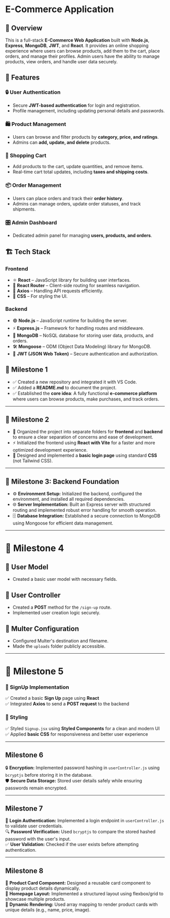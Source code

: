 # E-Commerce Application

## 📌 Overview
This is a full-stack **E-Commerce Web Application** built with **Node.js**, **Express**, **MongoDB**, **JWT**, and **React**. It provides an online shopping experience where users can browse products, add them to the cart, place orders, and manage their profiles. Admin users have the ability to manage products, view orders, and handle user data securely.

## 🚀 Features
### 🔒 User Authentication
- Secure **JWT-based authentication** for login and registration.
- Profile management, including updating personal details and passwords.

### 🛍️ Product Management
- Users can browse and filter products by **category, price, and ratings**.
- Admins can **add, update, and delete** products.

### 🛒 Shopping Cart
- Add products to the cart, update quantities, and remove items.
- Real-time cart total updates, including **taxes and shipping costs**.

### 📦 Order Management
- Users can place orders and track their **order history**.
- Admins can manage orders, update order statuses, and track shipments.

### 🎛️ Admin Dashboard
- Dedicated admin panel for managing **users, products, and orders**.

## 🏗️ Tech Stack
### **Frontend**
- ⚛️ **React** – JavaScript library for building user interfaces.
- 🔄 **React Router** – Client-side routing for seamless navigation.
- 📡 **Axios** – Handling API requests efficiently.
- 🎨 **CSS** – For styling the UI.

### **Backend**
- 🟢 **Node.js** – JavaScript runtime for building the server.
- ⚡ **Express.js** – Framework for handling routes and middleware.
- 🍃 **MongoDB** – NoSQL database for storing user data, products, and orders.
- 🛠️ **Mongoose** – ODM (Object Data Modeling) library for MongoDB.
- 🔑 **JWT (JSON Web Token)** – Secure authentication and authorization.

## 🏁 Milestone 1
- ✅ Created a new repository and integrated it with VS Code.
- ✅ Added a **README.md** to document the project.
- ✅ Established the **core idea**: A fully functional **e-commerce platform** where users can browse products, make purchases, and track orders.

---

## 🚀 Milestone 2
- 📂 Organized the project into separate folders for **frontend** and **backend** to ensure a clear separation of concerns and ease of development.  
- ⚡ Initialized the frontend using **React with Vite** for a faster and more optimized development experience. 
- 🔐 Designed and implemented a **basic login page** using standard **CSS** (not Tailwind CSS).  

---

## 🚀 Milestone 3: Backend Foundation  

- ⚙️ **Environment Setup:** Initialized the backend, configured the environment, and installed all required dependencies.  
- 🌐 **Server Implementation:** Built an Express server with structured routing and implemented robust error handling for smooth operation.  
- 🗄️ **Database Integration:** Established a secure connection to MongoDB using Mongoose for efficient data management.  

---

# 🚀 Milestone 4  

## 👤 User Model  
- Created a basic user model with necessary fields.  

## 🔐 User Controller  
- Created a **POST** method for the `/sign-up` route.  
- Implemented user creation logic securely.  

## 📂 Multer Configuration  
- Configured Multer's destination and filename.  
- Made the `uploads` folder publicly accessible.  

---

# 🚀 Milestone 5  

### 📝 SignUp Implementation  
✅ Created a basic **Sign Up** page using **React**  
✅ Integrated **Axios** to send a **POST request** to the backend  

### 🎨 Styling  
✅ Styled `Signup.jsx` using **Styled Components** for a clean and modern UI  
✅ Applied **basic CSS** for responsiveness and better user experience  

---

## Milestone 6  

🔒 **Encryption:** Implemented password hashing in `userController.js` using `bcryptjs` before storing it in the database.  
🛡 **Secure Data Storage:** Stored user details safely while ensuring passwords remain encrypted.

---

## Milestone 7  

🔑 **Login Authentication:** Implemented a login endpoint in `userController.js` to validate user credentials.  
🔍 **Password Verification:** Used `bcryptjs` to compare the stored hashed password with the user's input.  
✅ **User Validation:** Checked if the user exists before attempting authentication.  

---

## Milestone 8  

🎨 **Product Card Component:** Designed a reusable card component to display product details dynamically.  
📌 **Homepage Layout:** Implemented a structured layout using flexbox/grid to showcase multiple products.  
🔄 **Dynamic Rendering:** Used array mapping to render product cards with unique details (e.g., name, price, image).  
